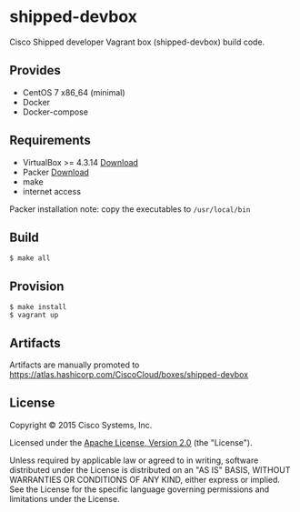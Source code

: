 # shipped-devbox
Cisco Shipped developer Vagrant box (shipped-devbox) build code.

## Provides
* CentOS 7 x86_64 (minimal)
* Docker
* Docker-compose

## Requirements
* VirtualBox >= 4.3.14 [Download](https://www.virtualbox.org/wiki/Downloads)
* Packer [Download](https://www.packer.io/downloads.html)
* make
* internet access

Packer installation note: copy the executables to `/usr/local/bin`

## Build
```
$ make all

```

## Provision
```
$ make install
$ vagrant up
```

## Artifacts
Artifacts are manually promoted to https://atlas.hashicorp.com/CiscoCloud/boxes/shipped-devbox

## License
Copyright © 2015 Cisco Systems, Inc.

Licensed under the [Apache License, Version 2.0](http://www.apache.org/licenses/LICENSE-2.0) (the "License").

Unless required by applicable law or agreed to in writing, software distributed under the License is distributed on an "AS IS" BASIS, WITHOUT WARRANTIES OR CONDITIONS OF ANY KIND, either express or implied. See the License for the specific language governing permissions and limitations under the License.
